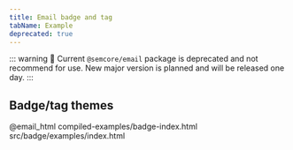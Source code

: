 ```yaml
---
title: Email badge and tag
tabName: Example
deprecated: true
---
```


::: warning
:rotating_light: Current `@semcore/email` package is deprecated and not recommend for use. New major version is planned and will be released one day.
:::

## Badge/tag themes

@email_html compiled-examples/badge-index.html src/badge/examples/index.html
